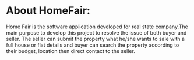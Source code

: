 # About HomeFair: 

Home Fair is the software application developed for real state company.The main purpose to develop this project
to resolve the issue of both buyer and seller. The seller can submit the property what he/she wants to sale with
a full house or flat details and buyer can search the property according to their budget, location then direct
contact to the seller.

